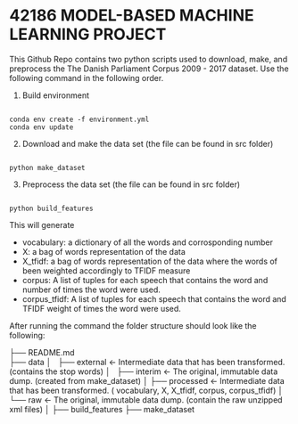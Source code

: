 # 42186 MODEL-BASED MACHINE LEARNING PROJECT
This Github Repo contains two python scripts used to download, make, and preprocess the The Danish Parliament Corpus 2009 - 2017 dataset.
Use the following command in the following order.

1. Build environment
<pre><code>
conda env create -f environment.yml
conda env update
</code></pre>

2. Download and make the data set (the file can be found in src folder)
<pre><code>
python make_dataset
</code></pre>

3. Preprocess the data set (the file can be found in src folder)
<pre><code>
python build_features
</code></pre>

This will generate
- vocabulary: a dictionary of all the words and corrosponding number
- X: a bag of words representation of the data
- X_tfidf: a bag of words representation of the data where the words of been weighted accordingly to TFIDF measure
- corpus: A list of tuples for each speech that contains the word and number of times the word were used.
- corpus_tfidf: A list of tuples for each speech that contains the word and TFIDF weight of times the word were used.


After running the command the folder structure should look like the following:

├── README.md       
├── data
│   ├── external       <- Intermediate data that has been transformed. (contains the stop words)
│   ├── interim        <- The original, immutable data dump. (created from make_dataset)
│   ├── processed      <- Intermediate data that has been transformed. ( vocabulary, X, X_tfidf, corpus, corpus_tfidf)
│   └── raw            <- The original, immutable data dump. (contain the raw unzipped xml files)
│
├── build_features
├── make_dataset
